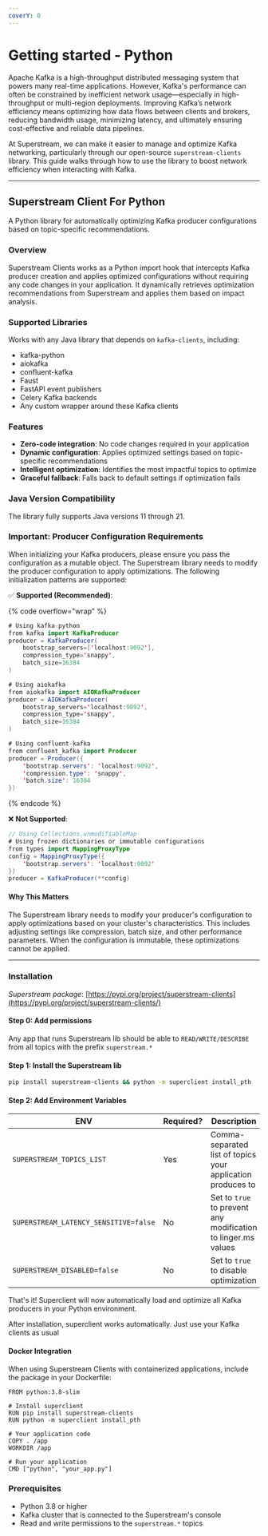 ```yaml
---
coverY: 0
---
```


# Getting started - Python

Apache Kafka is a high-throughput distributed messaging system that powers many real-time applications. However, Kafka's performance can often be constrained by inefficient network usage—especially in high-throughput or multi-region deployments. Improving Kafka’s network efficiency means optimizing how data flows between clients and brokers, reducing bandwidth usage, minimizing latency, and ultimately ensuring cost-effective and reliable data pipelines.

At Superstream, we can make it easier to manage and optimize Kafka networking, particularly through our open-source `superstream-clients` library. This guide walks through how to use the library to boost network efficiency when interacting with Kafka.

***

## Superstream Client For Python

A Python library for automatically optimizing Kafka producer configurations based on topic-specific recommendations.

### Overview

Superstream Clients works as a Python import hook that intercepts Kafka producer creation and applies optimized configurations without requiring any code changes in your application. It dynamically retrieves optimization recommendations from Superstream and applies them based on impact analysis.

### Supported Libraries

Works with any Java library that depends on `kafka-clients`, including:

* kafka-python
* aiokafka
* confluent-kafka
* Faust
* FastAPI event publishers
* Celery Kafka backends
* Any custom wrapper around these Kafka clients

### Features

* **Zero-code integration**: No code changes required in your application
* **Dynamic configuration**: Applies optimized settings based on topic-specific recommendations
* **Intelligent optimization**: Identifies the most impactful topics to optimize
* **Graceful fallback**: Falls back to default settings if optimization fails

### Java Version Compatibility

The library fully supports Java versions 11 through 21.

### Important: Producer Configuration Requirements

When initializing your Kafka producers, please ensure you pass the configuration as a mutable object. The Superstream library needs to modify the producer configuration to apply optimizations. The following initialization patterns are supported:

✅ **Supported (Recommended)**:

{% code overflow="wrap" %}
```java
# Using kafka-python
from kafka import KafkaProducer
producer = KafkaProducer(
    bootstrap_servers=['localhost:9092'],
    compression_type='snappy',
    batch_size=16384
)

# Using aiokafka
from aiokafka import AIOKafkaProducer
producer = AIOKafkaProducer(
    bootstrap_servers='localhost:9092',
    compression_type='snappy',
    batch_size=16384
)

# Using confluent-kafka
from confluent_kafka import Producer
producer = Producer({
    'bootstrap.servers': 'localhost:9092',
    'compression.type': 'snappy',
    'batch.size': 16384
})
```
{% endcode %}

❌ **Not Supported**:

```java
// Using Collections.unmodifiableMap
# Using frozen dictionaries or immutable configurations
from types import MappingProxyType
config = MappingProxyType({
    'bootstrap.servers': 'localhost:9092'
})
producer = KafkaProducer(**config)
```

#### Why This Matters

The Superstream library needs to modify your producer's configuration to apply optimizations based on your cluster's characteristics. This includes adjusting settings like compression, batch size, and other performance parameters. When the configuration is immutable, these optimizations cannot be applied.

***

### Installation

_Superstream package_: [https://pypi.org/project/superstream-clients](https://pypi.org/project/superstream-clients/)

#### Step 0: Add permissions

Any app that runs Superstream lib should be able to `READ/WRITE/DESCRIBE` from all topics with the prefix `superstream.*`

#### Step 1: Install the Superstream lib

```bash
pip install superstream-clients && python -m superclient install_pth
```

#### Step 2: Add Environment Variables

<table data-full-width="false"><thead><tr><th width="341.51953125">ENV</th><th width="107.9453125">Required?</th><th>Description</th><th>Example</th></tr></thead><tbody><tr><td><code>SUPERSTREAM_TOPICS_LIST</code></td><td>Yes</td><td>Comma-separated list of topics your application produces to</td><td><pre data-overflow="wrap"><code>SUPERSTREAM_TOPICS_LIST=orders,payments,user-events
</code></pre></td></tr><tr><td><code>SUPERSTREAM_LATENCY_SENSITIVE=false</code></td><td>No</td><td>Set to <code>true</code> to prevent any modification to linger.ms values</td><td><pre data-overflow="wrap"><code>SUPERSTREAM_LATENCY_SENSITIVE=true
</code></pre></td></tr><tr><td><code>SUPERSTREAM_DISABLED=false</code></td><td>No</td><td>Set to <code>true</code> to disable optimization</td><td><pre data-overflow="wrap"><code>SUPERSTREAM_DISABLED=true
</code></pre></td></tr></tbody></table>



That's it! Superclient will now automatically load and optimize all Kafka producers in your Python environment.

After installation, superclient works automatically. Just use your Kafka clients as usual

#### Docker Integration

When using Superstream Clients with containerized applications, include the package in your Dockerfile:

```docker
FROM python:3.8-slim

# Install superclient
RUN pip install superstream-clients
RUN python -m superclient install_pth

# Your application code
COPY . /app
WORKDIR /app

# Run your application
CMD ["python", "your_app.py"]
```

### Prerequisites

* Python 3.8 or higher
* Kafka cluster that is connected to the Superstream's console
* Read and write permissions to the `superstream.*` topics

